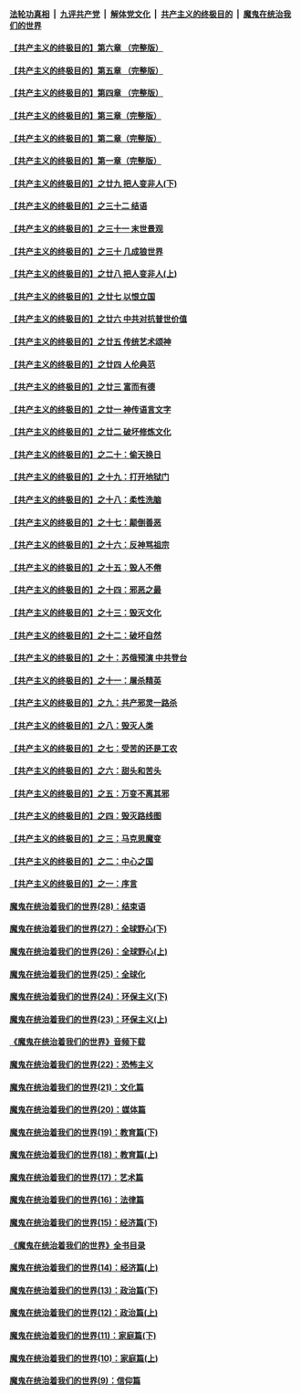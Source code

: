 

####  [法轮功真相](../../../../basic/blob/master/README.md?t=04101630) &nbsp;|&nbsp; [九评共产党](../../../../9ping.md/blob/master/README.md?t=04101630) &nbsp;|&nbsp; [解体党文化](../../../../jtdwh.md/blob/master/README.md?t=04101630)  &nbsp;|&nbsp; [共产主义的终极目的](../../../../gczydzjmd.md/blob/master/README.md?t=04101630) &nbsp;|&nbsp; [魔鬼在统治我们的世界](../../../../mgztzwmdsj.md/blob/master/README.md?t=04101630) 

#### [【共产主义的终极目的】第六章 （完整版）](../pages/nsc422/n11428913.md?t=04101630) 

#### [【共产主义的终极目的】第五章 （完整版）](../pages/nsc422/n11428912.md?t=04101630) 

#### [【共产主义的终极目的】第四章 （完整版）](../pages/nsc422/n11428907.md?t=04101630) 

#### [【共产主义的终极目的】第三章（完整版）](../pages/nsc422/n11428848.md?t=04101630) 

#### [【共产主义的终极目的】第二章（完整版）](../pages/nsc422/n11428831.md?t=04101630) 

#### [【共产主义的终极目的】第一章（完整版）](../pages/nsc422/n11417651.md?t=04101630) 

#### [【共产主义的终极目的】之廿九 把人变非人(下)](../pages/nsc422/n11344140.md?t=04101630) 

#### [【共产主义的终极目的】之三十二 结语](../pages/nsc422/n11360535.md?t=04101630) 

#### [【共产主义的终极目的】之三十一 末世景观](../pages/nsc422/n11351129.md?t=04101630) 

#### [【共产主义的终极目的】之三十 几成狼世界](../pages/nsc422/n11348280.md?t=04101630) 

#### [【共产主义的终极目的】之廿八 把人变非人(上)](../pages/nsc422/n11340492.md?t=04101630) 

#### [【共产主义的终极目的】之廿七 以恨立国](../pages/nsc422/n11336944.md?t=04101630) 

#### [【共产主义的终极目的】之廿六 中共对抗普世价值](../pages/nsc422/n11324785.md?t=04101630) 

#### [【共产主义的终极目的】之廿五 传统艺术颂神](../pages/nsc422/n11296396.md?t=04101630) 

#### [【共产主义的终极目的】之廿四 人伦典范](../pages/nsc422/n11296397.md?t=04101630) 

#### [【共产主义的终极目的】之廿三 富而有德](../pages/nsc422/n11283598.md?t=04101630) 

#### [【共产主义的终极目的】之廿一 神传语言文字](../pages/nsc422/n11263265.md?t=04101630) 

#### [【共产主义的终极目的】之廿二 破坏修炼文化](../pages/nsc422/n11245728.md?t=04101630) 

#### [【共产主义的终极目的】之二十：偷天换日](../pages/nsc422/n11238846.md?t=04101630) 

#### [【共产主义的终极目的】之十九：打开地狱门](../pages/nsc422/n11206376.md?t=04101630) 

#### [【共产主义的终极目的】之十八：柔性洗脑](../pages/nsc422/n11199994.md?t=04101630) 

#### [【共产主义的终极目的】之十七：颠倒善恶](../pages/nsc422/n11179782.md?t=04101630) 

#### [【共产主义的终极目的】之十六：反神骂祖宗](../pages/nsc422/n11166798.md?t=04101630) 

#### [【共产主义的终极目的】之十五：毁人不倦](../pages/nsc422/n11166792.md?t=04101630) 

#### [【共产主义的终极目的】之十四：邪恶之最](../pages/nsc422/n11150249.md?t=04101630) 

#### [【共产主义的终极目的】之十三：毁灭文化](../pages/nsc422/n11135227.md?t=04101630) 

#### [【共产主义的终极目的】之十二：破坏自然](../pages/nsc422/n11135214.md?t=04101630) 

#### [【共产主义的终极目的】之十：苏俄预演 中共登台](../pages/nsc422/n11118424.md?t=04101630) 

#### [【共产主义的终极目的】之十一：屠杀精英](../pages/nsc422/n11118442.md?t=04101630) 

#### [【共产主义的终极目的】之九：共产邪灵一路杀](../pages/nsc422/n11114139.md?t=04101630) 

#### [【共产主义的终极目的】之八：毁灭人类](../pages/nsc422/n11108503.md?t=04101630) 

#### [【共产主义的终极目的】之七：受苦的还是工农](../pages/nsc422/n11101809.md?t=04101630) 

#### [【共产主义的终极目的】之六：甜头和苦头](../pages/nsc422/n11096971.md?t=04101630) 

#### [【共产主义的终极目的】之五：万变不离其邪](../pages/nsc422/n11091285.md?t=04101630) 

#### [【共产主义的终极目的】之四：毁灭路线图](../pages/nsc422/n11086284.md?t=04101630) 

#### [【共产主义的终极目的】之三：马克思魔变](../pages/nsc422/n11061941.md?t=04101630) 

#### [【共产主义的终极目的】之二：中心之国](../pages/nsc422/n11047728.md?t=04101630) 

#### [【共产主义的终极目的】之一：序言](../pages/nsc422/n11086077.md?t=04101630) 

#### [魔鬼在统治着我们的世界(28)：结束语](../pages/nsc422/n10936246.md?t=04101630) 

#### [魔鬼在统治着我们的世界(27)：全球野心(下)](../pages/nsc422/n10928319.md?t=04101630) 

#### [魔鬼在统治着我们的世界(26)：全球野心(上)](../pages/nsc422/n10900318.md?t=04101630) 

#### [魔鬼在统治着我们的世界(25)：全球化](../pages/nsc422/n10788205.md?t=04101630) 

#### [魔鬼在统治着我们的世界(24)：环保主义(下)](../pages/nsc422/n10695307.md?t=04101630) 

#### [魔鬼在统治着我们的世界(23)：环保主义(上)](../pages/nsc422/n10688613.md?t=04101630) 

#### [《魔鬼在统治着我们的世界》音频下载](../pages/nsc422/n10635553.md?t=04101630) 

#### [魔鬼在统治着我们的世界(22)：恐怖主义](../pages/nsc422/n10614727.md?t=04101630) 

#### [魔鬼在统治着我们的世界(21)：文化篇](../pages/nsc422/n10597706.md?t=04101630) 

#### [魔鬼在统治着我们的世界(20)：媒体篇](../pages/nsc422/n10586579.md?t=04101630) 

#### [魔鬼在统治着我们的世界(19)：教育篇(下)](../pages/nsc422/n10564808.md?t=04101630) 

#### [魔鬼在统治着我们的世界(18)：教育篇(上)](../pages/nsc422/n10526970.md?t=04101630) 

#### [魔鬼在统治着我们的世界(17)：艺术篇](../pages/nsc422/n10499093.md?t=04101630) 

#### [魔鬼在统治着我们的世界(16)：法律篇](../pages/nsc422/n10485969.md?t=04101630) 

#### [魔鬼在统治着我们的世界(15)：经济篇(下)](../pages/nsc422/n10469975.md?t=04101630) 

#### [《魔鬼在统治着我们的世界》全书目录](../pages/nsc422/n10464261.md?t=04101630) 

#### [魔鬼在统治着我们的世界(14)：经济篇(上)](../pages/nsc422/n10457370.md?t=04101630) 

#### [魔鬼在统治着我们的世界(13)：政治篇(下)](../pages/nsc422/n10448270.md?t=04101630) 

#### [魔鬼在统治着我们的世界(12)：政治篇(上)](../pages/nsc422/n10444576.md?t=04101630) 

#### [魔鬼在统治着我们的世界(11)：家庭篇(下)](../pages/nsc422/n10440961.md?t=04101630) 

#### [魔鬼在统治着我们的世界(10)：家庭篇(上)](../pages/nsc422/n10435448.md?t=04101630) 

#### [魔鬼在统治着我们的世界(9)：信仰篇](../pages/nsc422/n10432159.md?t=04101630) 


